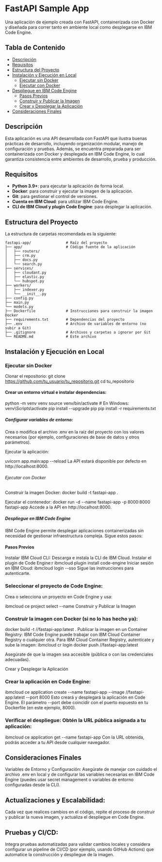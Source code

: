# FastAPI Sample App

Una aplicación de ejemplo creada con FastAPI, containerizada con Docker y diseñada para correr tanto en ambiente local como desplegarse en IBM Code Engine.

## Tabla de Contenido

- [Descripción](#descripción)
- [Requisitos](#requisitos)
- [Estructura del Proyecto](#estructura-del-proyecto)
- [Instalación y Ejecución en Local](#instalación-y-ejecución-en-local)
  - [Ejecutar sin Docker](#ejecutar-sin-docker)
  - [Ejecutar con Docker](#ejecutar-con-docker)
- [Despliegue en IBM Code Engine](#despliegue-en-ibm-code-engine)
  - [Pasos Previos](#pasos-previos)
  - [Construir y Publicar la Imagen](#construir-y-publicar-la-imagen)
  - [Crear y Desplegar la Aplicación](#crear-y-desplegar-la-aplicación)
- [Consideraciones Finales](#consideraciones-finales)

## Descripción

Esta aplicación es una API desarrollada con FastAPI que ilustra buenas prácticas de desarrollo, incluyendo organización modular, manejo de configuración y pruebas. Además, se encuentra preparada para ser containerizada con Docker y desplegada en IBM Code Engine, lo cual garantiza consistencia entre ambientes de desarrollo, prueba y producción.

## Requisitos

- **Python 3.9+**: para ejecutar la aplicación de forma local.
- **Docker**: para construir y ejecutar la imagen de la aplicación.
- **Git**: para gestionar el control de versiones.
- **Cuenta en IBM Cloud**: para utilizar IBM Code Engine.
- **CLI de IBM Cloud y plugin Code Engine**: para desplegar la aplicación.

## Estructura del Proyecto

La estructura de carpetas recomendada es la siguiente:

```
fastapi-app/                # Raíz del proyecto
├── app/                    # Código fuente de la aplicación
│   ├── routers/
│   ├── crm.py
│   ├── docs.py
│   └── search.py
├── services/
│   ├── cloudant.py
│   ├── elastic.py
│   └── hubspot.py
├── workers/
│   ├── indexer.py
│   └── __init__.py
├── config.py
├── main.py
└── models.py
├── Dockerfile              # Instrucciones para construir la imagen Docker
├── requirements.txt        # Dependencias del proyecto
├── .env                    # Archivo de variables de entorno (no subir a Git)
├── .gitignore              # Archivos y carpetas a ignorar por Git
└── README.md               # Este archivo
```


## Instalación y Ejecución en Local
### Ejecutar sin Docker
Clonar el repositorio:
git clone https://github.com/tu_usuario/tu_repositorio.git
cd tu_repositorio

#### Crear un entorno virtual e instalar dependencias:
python -m venv venv
source venv/bin/activate    # En Windows: venv\Scripts\activate
pip install --upgrade pip
pip install -r requirements.txt

##### Configurar variables de entorno:
Crea o modifica el archivo .env en la raíz del proyecto con los valores necesarios (por ejemplo, configuraciones de base de datos y otros parámetros).

Ejecutar la aplicación:

uvicorn app.main:app --reload
La API estará disponible por defecto en http://localhost:8000.

###### Ejecutar con Docker
Construir la imagen Docker:
docker build -t fastapi-app .

Ejecutar el contenedor:
docker run -d --name fastapi-app -p 8000:8000 fastapi-app
Accede a la API en http://localhost:8000.

##### Despliegue en IBM Code Engine
IBM Code Engine permite desplegar aplicaciones containerizadas sin necesidad de gestionar infraestructura compleja. Sigue estos pasos:

#### Pasos Previos
Instalar IBM Cloud CLI:
Descarga e instala la CLI de IBM Cloud.
Instalar el plugin de Code Engine:r
ibmcloud plugin install code-engine
Iniciar sesión en IBM Cloud:
ibmcloud login --sso
Sigue las instrucciones para autenticarte.

### Seleccionar el proyecto de Code Engine:
Crea o selecciona un proyecto en Code Engine y usa:

ibmcloud ce project select --name <nombre-de-tu-proyecto>
Construir y Publicar la Imagen

### Construir la imagen con Docker (si no lo has hecho ya):

docker build -t <tu-registro>/<tu-namespace>/fastapi-app:latest .
Publicar la imagen en un Container Registry:
IBM Code Engine puede trabajar con IBM Cloud Container Registry o cualquier otra. Para IBM Cloud Container Registry, autentícate y sube la imagen:
ibmcloud cr login
docker push <tu-registro>/<tu-namespace>/fastapi-app:latest

Asegúrate de que la imagen sea accesible (pública o con las credenciales adecuadas).

Crear y Desplegar la Aplicación
### Crear la aplicación en Code Engine:
ibmcloud ce application create --name fastapi-app --image <tu-registro>/<tu-namespace>/fastapi-app:latest --port 8000
Esto creará y desplegará la aplicación en Code Engine. El parámetro --port debe coincidir con el puerto expuesto en tu Dockerfile (en este ejemplo, 8000).

### Verificar el despliegue: Obtén la URL pública asignada a tu aplicación:

ibmcloud ce application get --name fastapi-app
Con la URL obtenida, podrás acceder a tu API desde cualquier navegador.

## Consideraciones Finales
Variables de Entorno y Configuración:
Asegúrate de manejar con cuidado el archivo .env en local y de configurar las variables necesarias en IBM Code Engine (puedes usar secret management o variables de entorno configuradas desde la CLI).

## Actualizaciones y Escalabilidad:
Cada vez que realices cambios en el código, repite el proceso de construir y publicar la nueva imagen, y actualiza el despliegue en Code Engine.

## Pruebas y CI/CD:
Integra pruebas automatizadas para validar cambios locales y considera configurar un pipeline de CI/CD (por ejemplo, usando GitHub Actions) que automatice la construcción y despliegue de la imagen.

